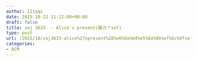```yaml
---
author: 111qqz
date: 2015-10-22 11:12:00+00:00
draft: false
title: zoj 3633  - Alice's present(暴力？set)
type: post
url: /2015/10/zoj3633-alice%27spresent%28%e6%9a%b4%e5%8a%9b%ef%bc%9fset%29/
categories:
- ACM
---
```


